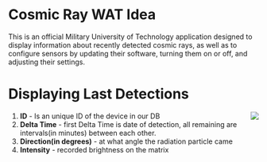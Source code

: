 # Cosmic Ray WAT Idea
This is an official Military University of Technology application designed to display information about recently detected cosmic rays, as well as to configure sensors by updating their software, turning them on or off, and adjusting their settings.

# Displaying Last Detections
<img align="right" src="https://github.com/user-attachments/assets/82f9eab8-4cfe-4a93-8a24-7345f3b18b6e">

1. **ID** - Is an unique ID of the device in our DB
2. **Delta Time** - first Delta Time is date of detection, all remaining are intervals(in minutes) between each other.
3. **Direction(in degrees)** - at what angle the radiation particle came
4. **Intensity** - recorded brightness on the matrix

